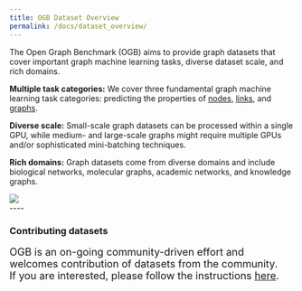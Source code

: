 ```yaml
---
title: OGB Dataset Overview
permalink: /docs/dataset_overview/
---
```


<!-- Benchmark datasets are broadly classified into three categories representing three key graph machine learning tasks.  -->

<div class="container">
    <div class="row">
        <div class="col-md-6">
            <p class="lead">
                The Open Graph Benchmark (OGB) aims to provide graph datasets that cover important graph machine learning tasks, diverse dataset scale, and rich domains.
            </p>
            <p class="lead">
                <b>Multiple task categories:</b> We cover three fundamental graph machine learning task categories: predicting the properties of <a href="../nodeprop/">nodes</a>, <a href="../linkprop/">links</a>, and <a href="../graphprop/">graphs</a>.  <br/>
            </p>
            <p class="lead">
                <b>Diverse scale:</b> Small-scale graph datasets can be processed within a single GPU, while medium- and large-scale graphs might require multiple GPUs and/or sophisticated mini-batching techniques. <br/>
            </p>
            <p class="lead">
                <b>Rich domains:</b> Graph datasets come from diverse domains and include biological networks, molecular graphs, academic networks, and knowledge graphs.  <br/>
            </p>
        </div>
        <div class="col-md-6 text-center">
            <img src="{{ "/assets/img/dataset_overview.png" | relative_url }}" class="img-responsive">
        </div>
    </div>
    <!-- <p class="lead">
    <font size="+2"><b>Contributing datasets</b></font>
    <br/>
    OGB is an on-going effort and welcomes contribution of datasets from the community.
    <br/>
If you are interested, please follow the instructions <a href="https://docs.google.com/document/d/1bSVtHGtSMwu6B3setIrEAnNxI4qBYRoFIClAkk7aOAg/edit?usp=sharing">here</a>. -->
    <!-- </p> -->
</div>
----

### **Contributing datasets**
<font size="4">OGB is an on-going community-driven effort and welcomes contribution of datasets from the community. <br/>
If you are interested, please follow the instructions <a href="https://docs.google.com/document/d/1bSVtHGtSMwu6B3setIrEAnNxI4qBYRoFIClAkk7aOAg/edit?usp=sharing">here</a>.  </font>

<!-- #### [**Node Property Prediction**](../nodeprop/)
The task is to predict properties of single nodes.

- [**ogbn-proteins**](../nodeprop/#ogbn-proteins): Prediction of protein roles in protein-protein association network.
- [**ogbn-products**](../nodeprop/#ogbn-products): Prediction of product categories in Amazon co-purchasing network.

#### [**Link Property Prediction**](../linkprop/)
The task is to predict properties of edges (pairs of nodes).

- [**ogbl-ppa**](../linkprop/#ogbl-ppa): Prediction of protein-protein associations and their types in protein-protein association network.
- [**ogbl-reviews**](../linkprop/#ogbl-reviews): Prediction of review ratings in Amazon user-item review network.

#### [**Graph Property Prediction**](../graphprop)
The task is to predict properties of entire graphs or subgraphs.

- [**ogbg-mol**](../graphprop/#ogbg-mol): Prediction of chemical properties of molecules. -->



